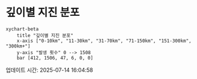 # 깊이별 지진 분포

```mermaid
xychart-beta
    title "깊이별 지진 분포"
    x-axis ["0-10km", "11-30km", "31-70km", "71-150km", "151-300km", "300km+"]
    y-axis "발생 횟수" 0 --> 1508
    bar [412, 1506, 47, 6, 0, 0]
```

업데이트 시간: 2025-07-14 16:04:58
